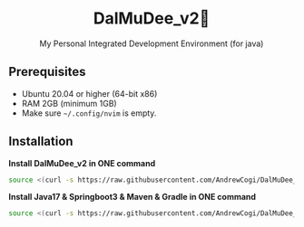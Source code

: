 <h1 align="center">
DalMuDee_v2🌙
</h1>

<p align="center">
My Personal Integrated Development Environment (for java)
</p>

## Prerequisites

* Ubuntu 20.04 or higher (64-bit x86)
* RAM 2GB (minimum 1GB)
* Make sure `~/.config/nvim` is empty.

## Installation

**Install DalMuDee_v2 in ONE command**

```bash
source <(curl -s https://raw.githubusercontent.com/AndrewCogi/DalMuDee_v2/master/Installer_DalMuDee_v2.sh)
```

**Install Java17 & Springboot3 & Maven & Gradle in ONE command**

```bash
source <(curl -s https://raw.githubusercontent.com/AndrewCogi/DalMuDee_v2/master/Installer_Java17_Springboot3_Maven_Gradle.sh)
```
